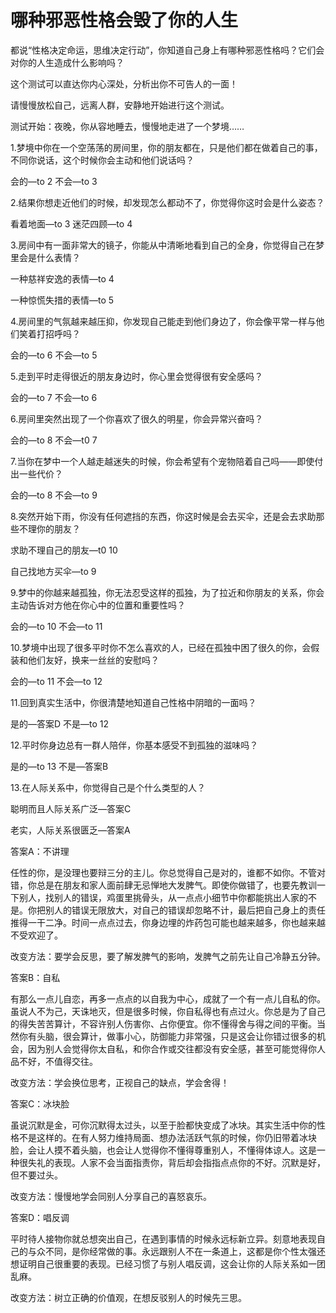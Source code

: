 # 哪种邪恶性格会毁了你的人生

都说“性格决定命运，思维决定行动”，你知道自己身上有哪种邪恶性格吗？它们会对你的人生造成什么影响吗？ 

这个测试可以直达你内心深处，分析出你不可告人的一面！ 

请慢慢放松自己，远离人群，安静地开始进行这个测试。 

测试开始：夜晚，你从容地睡去，慢慢地走进了一个梦境…… 

1.梦境中你在一个空荡荡的房间里，你的朋友都在，只是他们都在做着自己的事，不同你说话，这个时候你会主动和他们说话吗？ 

会的—to 2 不会—to 3 

2.结果你想走近他们的时候，却发现怎么都动不了，你觉得你这时会是什么姿态？ 

看着地面—to 3 迷茫四顾—to 4 

3.房间中有一面非常大的镜子，你能从中清晰地看到自己的全身，你觉得自己在梦里会是什么表情？ 

一种慈祥安逸的表情—to 4 

一种惊慌失措的表情—to 5 

4.房间里的气氛越来越压抑，你发现自己能走到他们身边了，你会像平常一样与他们笑着打招呼吗？ 

会的—to 6 不会—to 5 

5.走到平时走得很近的朋友身边时，你心里会觉得很有安全感吗？ 

会的—to 7 不会—to 6 

6.房间里突然出现了一个你喜欢了很久的明星，你会异常兴奋吗？ 

会的—to 8 不会—t0 7 

7.当你在梦中一个人越走越迷失的时候，你会希望有个宠物陪着自己吗——即使付出一些代价？ 

会的—to 8 不会—to 9 

8.突然开始下雨，你没有任何遮挡的东西，你这时候是会去买伞，还是会去求助那些不理你的朋友？ 

求助不理自己的朋友—t0 10 

自己找地方买伞—to 9 

9.梦中的你越来越孤独，你无法忍受这样的孤独，为了拉近和你朋友的关系，你会主动告诉对方他在你心中的位置和重要性吗？ 

会的—to 10 不会—to 11 

10.梦境中出现了很多平时你不怎么喜欢的人，已经在孤独中困了很久的你，会假装和他们友好，换来一丝丝的安慰吗？ 

会的—to 11 不会—to 12 

11.回到真实生活中，你很清楚地知道自己性格中阴暗的一面吗？ 

是的—答案D 不是—to 12 

12.平时你身边总有一群人陪伴，你基本感受不到孤独的滋味吗？ 

是的—to 13 不是—答案B 

13.在人际关系中，你觉得自己是个什么类型的人？ 

聪明而且人际关系广泛—答案C 

老实，人际关系很匮乏—答案A 

答案A：不讲理 

任性的你，是没理也要辩三分的主儿。你总觉得自己是对的，谁都不如你。不管对错，你总是在朋友和家人面前肆无忌惮地大发脾气。即使你做错了，也要先教训一下别人，找别人的错误，鸡蛋里挑骨头，从一点点小细节中你都能挑出人家的不是。你把别人的错误无限放大，对自己的错误却忽略不计，最后把自己身上的责任推得一干二净。时间一点点过去，你身边埋的炸药包可能也越来越多，你也越来越不受欢迎了。 

改变方法：要学会反思，要了解发脾气的影响，发脾气之前先让自己冷静五分钟。 

答案B：自私 

有那么一点儿自恋，再多一点点的以自我为中心，成就了一个有一点儿自私的你。虽说人不为己，天诛地灭，但是很多时候，你自私得也有点过火。你总是为了自己的得失苦苦算计，不容许别人伤害你、占你便宜。你不懂得舍与得之间的平衡。当然你有头脑，很会算计，做事小心，防御能力非常强，只是这会让你错过很多的机会，因为别人会觉得你太自私，和你合作或交往都没有安全感，甚至可能觉得你人品不好，不值得交往。 

改变方法：学会换位思考，正视自己的缺点，学会舍得！ 

答案C：冰块脸 

虽说沉默是金，可你沉默得太过头，以至于脸都快变成了冰块。其实生活中你的性格不是这样的。在有人努力维持局面、想办法活跃气氛的时候，你仍旧带着冰块脸，会让人摸不着头脑，也会让人觉得你不懂得尊重别人，不懂得体谅人。这是一种很失礼的表现。人家不会当面指责你，背后却会指指点点你的不好。沉默是好，但不要过头。 

改变方法：慢慢地学会同别人分享自己的喜怒哀乐。 

答案D：唱反调 

平时待人接物你就总想突出自己，在遇到事情的时候永远标新立异。刻意地表现自己的与众不同，是你经常做的事。永远跟别人不在一条道上，这都是你个性太强还想证明自己很重要的表现。已经习惯了与别人唱反调，这会让你的人际关系如一团乱麻。 

改变方法：树立正确的价值观，在想反驳别人的时候先三思。